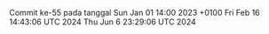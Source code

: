 Commit ke-55 pada tanggal Sun Jan 01 14:00 2023 +0100
Fri Feb 16 14:43:06 UTC 2024
Thu Jun  6 23:29:06 UTC 2024
